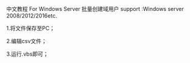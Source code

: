 中文教程
For Windows Server 批量创建域用户
  support :Windows server 2008/2012/2016etc.
  
1.将文件保存至PC；

2.编辑csv文件；

3.运行.vbs即可；
